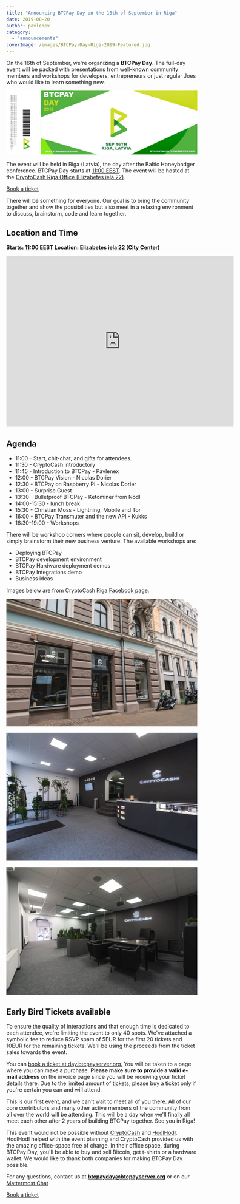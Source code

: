 ```yaml
---
title: "Announcing BTCPay Day on the 16th of September in Riga"
date: 2019-08-20
author: pavlenex
category:
  - "announcements"
coverImage: /images/BTCPay-Day-Riga-2019-Featured.jpg
---
```


On the 16th of September, we're organizing a **BTCPay Day**. The full-day event will be packed with presentations from well-known community members and workshops for developers, entrepreneurs or just regular Joes who would like to learn something new.

![](/images/BTCPay-Day-1024x342.jpg)

The event will be held in Riga (Latvia), the day after the Baltic Honeybadger conference. BTCPay Day starts at [11:00 EEST](https://www.timeanddate.com/worldclock/fixedtime.html?msg=BTCPay+Day+Riga+2019&iso=20190916T11&p1=602&ah=21). The event will be hosted at the [CryptoCash Riga Office (Elizabetes iela 22)](https://goo.gl/maps/5oPnU2JfxU4FkYRH8).

[Book a ticket](https://day.btcpayserver.org)

There will be something for everyone. Our goal is to bring the community together and show the possibilities but also meet in a relaxing environment to discuss, brainstorm, code and learn together.

## Location and Time

**Starts: [11:00 EEST](https://www.timeanddate.com/worldclock/fixedtime.html?msg=BTCPay+Day+Riga+2019&iso=20190916T11&p1=602&ah=21)
Location: [Elizabetes iela 22 (City Center)](https://goo.gl/maps/5oPnU2JfxU4FkYRH8)**

<iframe src="https://www.google.com/maps/embed?pb=!1m18!1m12!1m3!1d2175.947058452133!2d24.119741716095074!3d56.94970830651151!2m3!1f0!2f0!3f0!3m2!1i1024!2i768!4f13.1!3m3!1m2!1s0x46eecfc77a30bce7%3A0x59ba07f579c6dc0c!2sCryptoCash!5e0!3m2!1sen!2sus!4v1566301219661!5m2!1sen!2sus" style="border:0" allowfullscreen width="600" height="450" frameborder="0"></iframe>

## Agenda

- 11:00 - Start, chit-chat, and gifts for attendees.
- 11:30 - CryptoCash introductory
- 11:45 - Introduction to BTCPay - Pavlenex
- 12:00 - BTCPay Vision - Nicolas Dorier
- 12:30 - BTCPay on Raspberry Pi - Nicolas Dorier
- 13:00 - Surprise Guest
- 13:30 - Bulletproof BTCPay - Ketominer from Nodl
- 14:00-15:30 - lunch break
- 15:30 - Christian Moss - Lightning, Mobile and Tor
- 16:00 - BTCPay Transmuter and the new API - Kukks
- 16:30-19:00 - Workshops

There will be workshop corners where people can sit, develop, build or simply brainstorm their new business venture.
The available workshops are:

- Deploying BTCPay
- BTCPay development environment
- BTCPay Hardware deployment demos
- BTCPay Integrations demo
- Business ideas

Images below are from CryptoCash Riga [Facebook page.](https://www.facebook.com/cryptocash.riga)

![](/images/44953591_319822225416516_115994954857185280_o-1024x683.jpg)

![](/images/44848453_319822278749844_711351132311519232_o-1024x684.jpg)

![](/images/44932775_319822212083184_1054272397944815616_o-1024x684.jpg)


## Early Bird Tickets available

To ensure the quality of interactions and that enough time is dedicated to each attendee, we're limiting the event to only 40 spots. We've attached a symbolic fee to reduce RSVP spam of 5EUR for the first 20 tickets and 10EUR for the remaining tickets. We'll be using the proceeds from the ticket sales towards the event.

You can [book a ticket at day.btcpayserver.org.](https://day.btcpayserver.org) You will be taken to a page where you can make a purchase. **Please make sure to provide a valid e-mail address** on the invoice page since you will be receiving your ticket details there. Due to the limited amount of tickets, please buy a ticket only if you're certain you can and will attend.

This is our first event, and we can't wait to meet all of you there. All of our core contributors and many other active members of the community from all over the world will be attending. This will be a day when we'll finally all meet each other after 2 years of building BTCPay together. See you in Riga!

This event would not be possible without [CryptoCash](https://twitter.com/cryptocash_riga) and [HodlHodl](https://hodlhodl.com/). HodlHodl helped with the event planning and CryptoCash provided us with the amazing office-space free of charge. In their office space, during BTCPay Day, you'll be able to buy and sell Bitcoin, get t-shirts or a hardware wallet. We would like to thank both companies for making BTCPay Day possible.

For any questions, contact us at **btcpayday@btcpayserver.org** or on our [Mattermost Chat](https://chat.btcpayserver.org/btcpayserver/channels/baltic-honeybadger-19)

[Book a ticket](https://day.btcpayserver.org)
